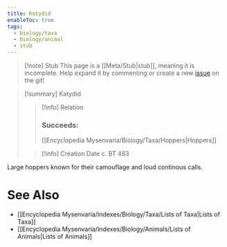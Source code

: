```yaml
---
title: Katydid
enableToc: true
tags:
  - biology/taxa
  - biology/animal
  - stub
---
```


> [!note] Stub
> This page is a [[Meta/Stub|stub]], meaning it is incomplete. Help expand it by commenting or create a new [issue](https://github.com/RagtimeGal/quartz--encyclopedia-mysenvaria/issues/new/choose) on the git!


> [!summary] Katydid
> > [!info] Relation
> > ### Succeeds:
> > [[Encyclopedia Mysenvaria/Biology/Taxa/Hoppers|Hoppers]]
>
> > [!info] Creation Date
> > c. BT 483

Large hoppers known for their camouflage and loud continous calls.

# See Also
- [[Encyclopedia Mysenvaria/Indexes/Biology/Taxa/Lists of Taxa|Lists of Taxa]]
- [[Encyclopedia Mysenvaria/Indexes/Biology/Animals/Lists of Animals|Lists of Animals]]
